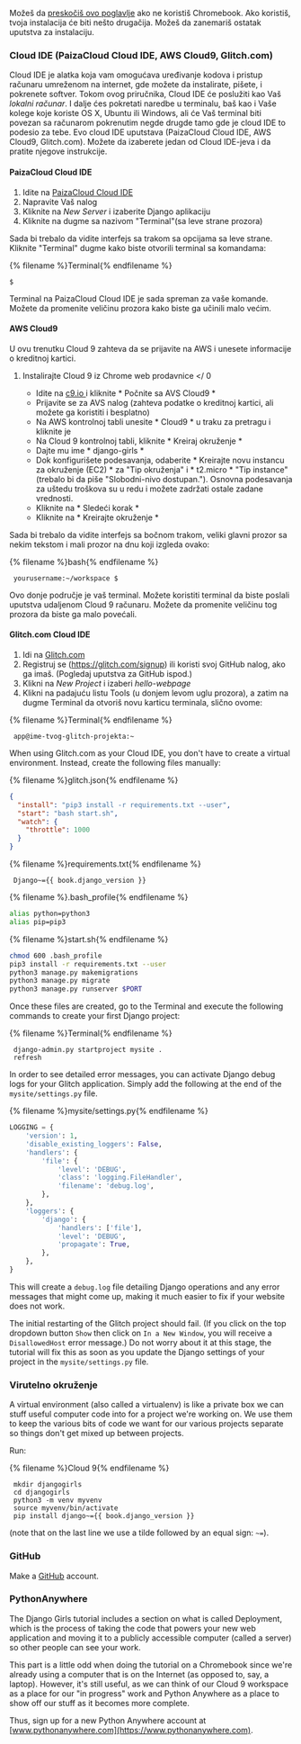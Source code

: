 Možeš da [preskočiš ovo poglavlje](http://tutorial.djangogirls.org/en/installation/#install-python) ako ne koristiš Chromebook. Ako koristiš, tvoja instalacija će biti nešto drugačija. Možeš da zanemariš ostatak uputstva za instalaciju.

### Cloud IDE (PaizaCloud Cloud IDE, AWS Cloud9, Glitch.com)

Cloud IDE je alatka koja vam omogućava uređivanje kodova i pristup računaru umreženom na internet, gde možete da instalirate, pišete, i pokrenete softver. Tokom ovog priručnika, Cloud IDE će poslužiti kao Vaš *lokalni računar*. I dalje ćes pokretati naredbe u terminalu, baš kao i Vaše kolege koje koriste OS X, Ubuntu ili Windows, ali će Vaš terminal biti povezan sa računarom pokrenutim negde drugde tamo gde je cloud IDE to podesio za tebe. Evo cloud IDE uputstava (PaizaCloud Cloud IDE, AWS Cloud9, Glitch.com). Možete da izaberete jedan od Cloud IDE-jeva i da pratite njegove instrukcije.

#### PaizaCloud Cloud IDE

1. Idite na [PaizaCloud Cloud IDE](https://paiza.cloud/)
2. Napravite Vaš nalog
3. Kliknite na *New Server* i izaberite Django aplikaciju
4. Kliknite na dugme sa nazivom "Terminal"(sa leve strane prozora)

Sada bi trebalo da vidite interfejs sa trakom sa opcijama sa leve strane. Kliknite "Terminal" dugme kako biste otvorili terminal sa komandama:

{% filename %}Terminal{% endfilename %}

    $
    

Terminal na PaizaCloud Cloud IDE je sada spreman za vaše komande. Možete da promenite veličinu prozora kako biste ga učinili malo većim.

#### AWS Cloud9

U ovu trenutku Cloud 9 zahteva da se prijavite na AWS i unesete informacije o kreditnoj kartici. 

1. Instalirajte Cloud 9 iz  Chrome web prodavnice </ 0</li> 
    
    - Idite na [ c9.io ](https://c9.io) i kliknite * Počnite sa AVS Cloud9 *
    - Prijavite se za AVS nalog (zahteva podatke o kreditnoj kartici, ali možete ga koristiti i besplatno)
    - Na AWS kontrolnoj tabli unesite * Cloud9 * u traku za pretragu i kliknite je
    - Na Cloud 9 kontrolnoj tabli, kliknite * Kreiraj okruženje *
    - Dajte mu ime * django-girls ​​*
    - Dok konfigurišete podesavanja, odaberite * Kreirajte novu instancu za okruženje (EC2) * za "Tip okruženja" i * t2.micro * "Tip instance" (trebalo bi da piše "Slobodni-nivo dostupan."). Osnovna podesavanja za uštedu troškova su u redu i možete zadržati ostale zadane vrednosti.
    - Kliknite na * Sledeći korak *
    - Kliknite na * Kreirajte okruženje *</ol> 
    
    Sada bi trebalo da vidite interfejs sa bočnom trakom, veliki glavni prozor sa nekim tekstom i mali prozor na dnu koji izgleda ovako:
    
    {% filename %}bash{% endfilename %}
    
        yourusername:~/workspace $
        
    
    Ovo donje područje je vaš terminal. Možete koristiti terminal da biste poslali uputstva udaljenom Cloud 9 računaru. Možete da promenite veličinu tog prozora da biste ga malo povećali.
    
    #### Glitch.com Cloud IDE
    
    1. Idi na [Glitch.com](https://glitch.com/)
    2. Registruj se (https://glitch.com/signup) ili koristi svoj GitHub nalog, ako ga imaš. (Pogledaj uputstva za GitHub ispod.)
    3. Klikni na *New Project* i izaberi *hello-webpage*
    4. Klikni na padajuću listu Tools (u donjem levom uglu prozora), a zatim na dugme Terminal da otvoriš novu karticu terminala, slično ovome:
    
    {% filename %}Terminal{% endfilename %}
    
        app@ime-tvog-glitch-projekta:~
        
    
    When using Glitch.com as your Cloud IDE, you don't have to create a virtual environment. Instead, create the following files manually:
    
    {% filename %}glitch.json{% endfilename %}
    
    ```json
    {
      "install": "pip3 install -r requirements.txt --user",
      "start": "bash start.sh",
      "watch": {
        "throttle": 1000
      }
    }
    ```
    
    {% filename %}requirements.txt{% endfilename %}
    
        Django~={{ book.django_version }}
        
    
    {% filename %}.bash_profile{% endfilename %}
    
    ```bash
    alias python=python3
    alias pip=pip3
    ```
    
    {% filename %}start.sh{% endfilename %}
    
    ```bash
    chmod 600 .bash_profile
    pip3 install -r requirements.txt --user
    python3 manage.py makemigrations
    python3 manage.py migrate
    python3 manage.py runserver $PORT
    ```
    
    Once these files are created, go to the Terminal and execute the following commands to create your first Django project:
    
    {% filename %}Terminal{% endfilename %}
    
        django-admin.py startproject mysite .
        refresh
        
    
    In order to see detailed error messages, you can activate Django debug logs for your Glitch application. Simply add the following at the end of the `mysite/settings.py` file.
    
    {% filename %}mysite/settings.py{% endfilename %}
    
    ```python
    LOGGING = {
        'version': 1,
        'disable_existing_loggers': False,
        'handlers': {
            'file': {
                'level': 'DEBUG',
                'class': 'logging.FileHandler',
                'filename': 'debug.log',
            },
        },
        'loggers': {
            'django': {
                'handlers': ['file'],
                'level': 'DEBUG',
                'propagate': True,
            },
        },
    }
    ```
    
    This will create a `debug.log` file detailing Django operations and any error messages that might come up, making it much easier to fix if your website does not work.
    
    The initial restarting of the Glitch project should fail. (If you click on the top dropdown button `Show` then click on `In a New Window`, you will receive a `DisallowedHost` error message.) Do not worry about it at this stage, the tutorial will fix this as soon as you update the Django settings of your project in the `mysite/settings.py` file.
    
    ### Virutelno okruženje
    
    A virtual environment (also called a virtualenv) is like a private box we can stuff useful computer code into for a project we're working on. We use them to keep the various bits of code we want for our various projects separate so things don't get mixed up between projects.
    
    Run:
    
    {% filename %}Cloud 9{% endfilename %}
    
        mkdir djangogirls
        cd djangogirls
        python3 -m venv myvenv
        source myvenv/bin/activate
        pip install django~={{ book.django_version }}
        
    
    (note that on the last line we use a tilde followed by an equal sign: `~=`).
    
    ### GitHub
    
    Make a [GitHub](https://github.com) account.
    
    ### PythonAnywhere
    
    The Django Girls tutorial includes a section on what is called Deployment, which is the process of taking the code that powers your new web application and moving it to a publicly accessible computer (called a server) so other people can see your work.
    
    This part is a little odd when doing the tutorial on a Chromebook since we're already using a computer that is on the Internet (as opposed to, say, a laptop). However, it's still useful, as we can think of our Cloud 9 workspace as a place for our "in progress" work and Python Anywhere as a place to show off our stuff as it becomes more complete.
    
    Thus, sign up for a new Python Anywhere account at [www.pythonanywhere.com](https://www.pythonanywhere.com).